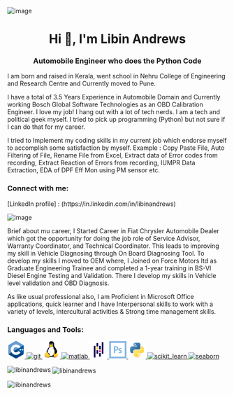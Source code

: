![image](https://user-images.githubusercontent.com/40682955/180646454-375e0da6-f9f4-4440-9efe-295ee1192f40.png)


<h1 align="center">Hi 👋, I'm Libin Andrews</h1>
<h3 align="center">Automobile Engineer who does the Python Code</h3>


I am born and raised in Kerala, went school in Nehru College of Engineering and Research Centre and Currently moved to Pune.

I have a total of 3.5 Years Experience in Automobile Domain and Currently working Bosch Global Software Technologies as an OBD Calibration Engineer. I love my job! I hang out with a lot of tech nerds. I am a tech and political geek myself. I tried to pick up programming (Python) but not sure if I can do that for my career.

I tried to Implement my coding skills in my current job which endorse myself to accomplish some satisfaction by myself. Example : Copy Paste File, Auto Filtering of File, Rename File from Excel, Extract data of Error codes from recording, Extract Reaction of Errors from recording, IUMPR Data Extraction, EDA of DPF Eff Mon using PM sensor etc.

<h3 align="left">Connect with me:</h3>  [LinkedIn profile] : (https://in.linkedin.com/in/libinandrews)
<p align="left">
</p>

![image](https://user-images.githubusercontent.com/40682955/180602448-ee8a7fc4-280b-44ee-b4ec-405d335634aa.png)


Brief about mu career, I Started Career in Fiat Chrysler Automobile Dealer which got the opportunity for doing the job role of Service Advisor, Warranty Coordinator, and Technical Coordinator. This leads to improving my skill in Vehicle Diagnosing through On Board Diagnosing Tool. To develop my skills I moved to OEM where, I Joined on Force Motors ltd as Graduate Engineering Trainee and completed a 1-year training in BS-VI Diesel Engine Testing and Validation. There I develop my skills in Vehicle level validation and OBD Diagnosis.

As like usual professional also, I am Proficient in Microsoft Office applications, quick learner and I have Interpersonal skills to work with a variety of levels, intercultural activities & Strong time management skills.

<h3 align="left">Languages and Tools:</h3>
<p align="left"> <a href="https://www.w3schools.com/cpp/" target="_blank" rel="noreferrer"> <img src="https://raw.githubusercontent.com/devicons/devicon/master/icons/cplusplus/cplusplus-original.svg" alt="cplusplus" width="40" height="40"/> </a> <a href="https://git-scm.com/" target="_blank" rel="noreferrer"> <img src="https://www.vectorlogo.zone/logos/git-scm/git-scm-icon.svg" alt="git" width="40" height="40"/> </a> <a href="https://www.linux.org/" target="_blank" rel="noreferrer"> <img src="https://raw.githubusercontent.com/devicons/devicon/master/icons/linux/linux-original.svg" alt="linux" width="40" height="40"/> </a> <a href="https://www.mathworks.com/" target="_blank" rel="noreferrer"> <img src="https://upload.wikimedia.org/wikipedia/commons/2/21/Matlab_Logo.png" alt="matlab" width="40" height="40"/> </a> <a href="https://pandas.pydata.org/" target="_blank" rel="noreferrer"> <img src="https://raw.githubusercontent.com/devicons/devicon/2ae2a900d2f041da66e950e4d48052658d850630/icons/pandas/pandas-original.svg" alt="pandas" width="40" height="40"/> </a> <a href="https://www.photoshop.com/en" target="_blank" rel="noreferrer"> <img src="https://raw.githubusercontent.com/devicons/devicon/master/icons/photoshop/photoshop-line.svg" alt="photoshop" width="40" height="40"/> </a> <a href="https://www.python.org" target="_blank" rel="noreferrer"> <img src="https://raw.githubusercontent.com/devicons/devicon/master/icons/python/python-original.svg" alt="python" width="40" height="40"/> </a> <a href="https://scikit-learn.org/" target="_blank" rel="noreferrer"> <img src="https://upload.wikimedia.org/wikipedia/commons/0/05/Scikit_learn_logo_small.svg" alt="scikit_learn" width="40" height="40"/> </a> <a href="https://seaborn.pydata.org/" target="_blank" rel="noreferrer"> <img src="https://seaborn.pydata.org/_images/logo-mark-lightbg.svg" alt="seaborn" width="40" height="40"/> </a> </p>

<p><img align="left" src="https://github-readme-stats.vercel.app/api/top-langs?username=libinandrews&show_icons=true&locale=en&layout=compact" alt="libinandrews" /></p>

<p>&nbsp;<img align="center" src="https://github-readme-stats.vercel.app/api?username=libinandrews&show_icons=true&locale=en" alt="libinandrews" /></p>

<p><img align="center" src="https://github-readme-streak-stats.herokuapp.com/?user=libinandrews&" alt="libinandrews" /></p>
